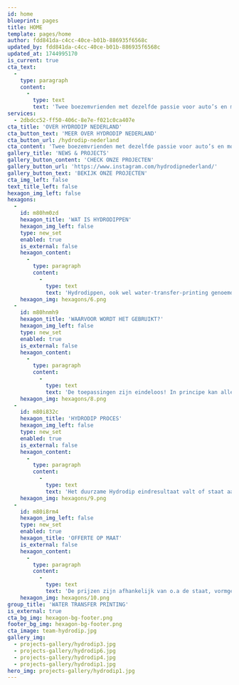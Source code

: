 ```yaml
---
id: home
blueprint: pages
title: HOME
template: pages/home
author: fdd841da-c4cc-40ce-b01b-886935f6568c
updated_by: fdd841da-c4cc-40ce-b01b-886935f6568c
updated_at: 1744995170
is_current: true
cta_text:
  -
    type: paragraph
    content:
      -
        type: text
        text: 'Twee boezemvrienden met dezelfde passie voor auto’s en motoren wilden graag een droom verwezenlijken. Ferry en Mike (FM) hebben van deze uit de hand gelopen hobby hun werk gemaakt.'
services:
  - 2dbdcc52-ff50-406c-8e7e-f021c0ca407e
cta_title: 'OVER HYDRODIP NEDERLAND'
cta_button_text: 'MEER OVER HYDRODIP NEDERLAND'
cta_button_url: /hydrodip-nederland
cta_content: 'Twee boezemvrienden met dezelfde passie voor auto’s en motoren wilden graag een droom verwezenlijken. Ferry en Mike (FM) hebben van deze uit de hand gelopen hobby hun werk gemaakt.'
gallery_title: 'NEWS & PROJECTS'
gallery_button_content: 'CHECK ONZE PROJECTEN'
gallery_button_url: 'https://www.instagram.com/hydrodipnederland/'
gallery_button_text: 'BEKIJK ONZE PROJECTEN'
cta_img_left: false
text_title_left: false
hexagon_img_left: false
hexagons:
  -
    id: m80hm0zd
    hexagon_title: 'WAT IS HYDRODIPPEN'
    hexagon_img_left: false
    type: new_set
    enabled: true
    is_external: false
    hexagon_content:
      -
        type: paragraph
        content:
          -
            type: text
            text: 'Hydrodippen, ook wel water-transfer-printing genoemd, is een vorm van 3D printen, waarbij elke gewenste print kan worden overgebracht op een voorwerp. Dit gebeurt door middel van wateroverdracht, waardoor elk randje en kantje netjes omsloten wordt.'
    hexagon_img: hexagons/6.png
  -
    id: m80hnmh9
    hexagon_title: 'WAARVOOR WORDT HET GEBRUIKT?'
    hexagon_img_left: false
    type: new_set
    enabled: true
    is_external: false
    hexagon_content:
      -
        type: paragraph
        content:
          -
            type: text
            text: 'De toepassingen zijn eindeloos! In principe kan alles wat gespoten kan worden, tot een zekere grootte, ook gedipt worden. Enkele van de vele mogelijkheden zijn zoals, auto/motor-onderdelen, interieur, dashboard-delen, sturen, pedalen, schakelpoken.'
    hexagon_img: hexagons/8.png
  -
    id: m80i832c
    hexagon_title: 'HYDRODIP PROCES'
    hexagon_img_left: false
    type: new_set
    enabled: true
    is_external: false
    hexagon_content:
      -
        type: paragraph
        content:
          -
            type: text
            text: 'Het duurzame Hydrodip eindresultaat valt of staat aan de hand van het voorbereidend werk. het daadwerkelijk dippen betreft slechts een deel van een veelomvattend en arbeidsintensief en een precisie proces, Custom maatwerk.'
    hexagon_img: hexagons/9.png
  -
    id: m80i8rm4
    hexagon_img_left: false
    type: new_set
    enabled: true
    hexagon_title: 'OFFERTE OP MAAT'
    is_external: false
    hexagon_content:
      -
        type: paragraph
        content:
          -
            type: text
            text: 'De prijzen zijn afhankelijk van o.a de staat, vormgeving, specifieke wensen en eventueel meerwerk. Zijn er beschadigingen, dan zullen deze door ons hersteld worden om een kwalitatief eindresultaat te kunnen garanderen. Klant is koning.'
    hexagon_img: hexagons/10.png
group_title: 'WATER TRANSFER PRINTING'
is_external: true
cta_bg_img: hexagon-bg-footer.png
footer_bg_img: hexagon-bg-footer.png
cta_image: team-hydrodip.jpg
gallery_img:
  - projects-gallery/hydrodip3.jpg
  - projects-gallery/hydrodip6.jpg
  - projects-gallery/hydrodip4.jpg
  - projects-gallery/hydrodip1.jpg
hero_img: projects-gallery/hydrodip1.jpg
---
```

